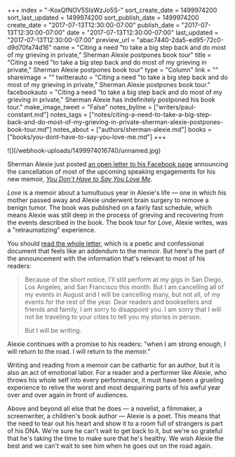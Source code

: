 +++
index = "-KoxQfNOV5SIsWzJo5S-"
sort_create_date = 1499974200
sort_last_updated = 1499974200
sort_publish_date = 1499974200
create_date = "2017-07-13T12:30:00-07:00"
publish_date = "2017-07-13T12:30:00-07:00"
date = "2017-07-13T12:30:00-07:00"
last_updated = "2017-07-13T12:30:00-07:00"
preview_url = "abac7440-2da5-ed95-72c0-d9d70fa74d16"
name = "Citing a need \"to take a big step back and do most of my grieving in private,\" Sherman Alexie postpones book tour"
title = "Citing a need \"to take a big step back and do most of my grieving in private,\" Sherman Alexie postpones book tour"
type = "Column"
link = ""
shareimage = ""
twitterauto = "Citing a need \"to take a big step back and do most of my grieving in private,\" Sherman Alexie postpones book tour."
facebookauto = "Citing a need \"to take a big step back and do most of my grieving in private,\" Sherman Alexie has indefinitely postponed his book tour."
make_image_tweet = "False"
notes_byline = ["writers/paul-constant.md"]
notes_tags = ["notes/citing-a-need-to-take-a-big-step-back-and-do-most-of-my-grieving-in-private-sherman-alexie-postpones-book-tour.md"]
notes_about = ["authors/sherman-alexie.md"]
books = ["books/you-dont-have-to-say-you-love-me.md"]
+++
<p class="image-left">![](/webhook-uploads/1499974016740/unnamed.jpg)</p>

Sherman Alexie just posted [an open letter to his Facebook page](https://www.facebook.com/ShermanAlexieAuthor/posts/794117287465276) announcing the cancellation of most of the upcoming speaking engagements for his new memoir, [*You Don't Have to Say You Love Me*](http://www.seattlereviewofbooks.com/reviews/stitch-by-stitch-by-broken-stitch/). 

*Love* is a memoir about a tumultuous year in Alexie's life — one in which his mother passed away and Alexie underwent brain surgery to remove a benign tumor. The book was published on a fairly fast schedule, which means Alexie was still deep in the process of grieving and recovering from the events described in the book. The book tour for *Love*, Alexie writes, was a "retraumatizing" experience.

You should [read the whole letter](https://www.facebook.com/ShermanAlexieAuthor/posts/794117287465276), which is a poetic and confessional document that feels like an addendum to the memoir. But here's the part of the announcement with the information that's relevant to most of his readers:

<blockquote><p>Because of the short notice, I'll still perform at my gigs in San Diego, Los Angeles, and San Francisco this month. But I am cancelling all of my events in August and I will be cancelling many, but not all, of my events for the rest of the year. Dear readers and booksellers and friends and family, I am sorry to disappoint you. I am sorry that I will not be traveling to your cities to tell you my stories in person.</p>

<p>But I will be writing.</p></blockquote>

Alexie continues with a promise to his readers: "when I am strong enough, I will return to the road. I will return to the memoir." 

Writing and reading from a memoir can be cathartic for an author, but it is also an act of emotional labor. For a reader and a performer like Alexie, who throws his whole self into every performance, it must have been a grueling experience to relive the worst and most despairing parts of his awful year over and over again in front of audiences. 

 Above and beyond all else that he does — a novelist, a filmmaker, a screenwriter, a children's book author — Alexie is a poet. This means that the need to tear out his heart and show it to a room full of strangers is part of his DNA. We're sure he can't wait to get back to it, but we're so grateful that he's taking the time to make sure that he's healthy. We wish Alexie the best and we can't wait to see him when he goes out on the road again.

